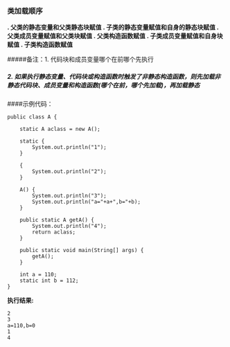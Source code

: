 ### 类加载顺序

**. 父类的静态变量和父类静态块赋值
  . 子类的静态变量赋值和自身的静态块赋值
  . 父类成员变量赋值和父类块赋值
  . 父类构造函数赋值
  . 子类成员变量赋值和自身块赋值
  . 子类构造函数赋值**
  
#####备注：1. 代码块和成员变量哪个在前哪个先执行
#####     2. 如果执行静态变量、代码块或构造函数时触发了非静态构造函数，则先加载非静态代码块、成员变量和构造函数(哪个在前，哪个先加载)，再加载静态

####示例代码：
```
public class A {

    static A aclass = new A();

    static {
        System.out.println("1");
    }

    {
        System.out.println("2");
    }

    A() {
        System.out.println("3");
        System.out.println("a="+a+",b="+b);
    }

    public static A getA() {
        System.out.println("4");
        return aclass;
    }

    public static void main(String[] args) {
        getA();
    }

    int a = 110;
    static int b = 112;
}
```

**执行结果:**

    2
    3
    a=110,b=0
    1
    4


